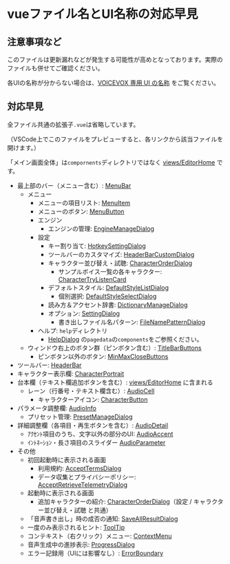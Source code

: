 # vueファイル名とUI名称の対応早見
## 注意事項など
このファイルは更新漏れなどが発生する可能性が高めとなっております。実際のファイルも併せてご確認ください。

各UIの名称が分からない場合は、[VOICEVOX 専用 UI の名称](./UX%E3%83%BBUI%E3%83%87%E3%82%B6%E3%82%A4%E3%83%B3%E3%81%AE%E6%96%B9%E9%87%9D.md#voicevox-専用-ui-の名称) をご覧ください。

## 対応早見
全ファイル共通の拡張子`.vue`は省略しています。

（VSCode上でこのファイルをプレビューすると、各リンクから該当ファイルを開けます。）

「メイン画面全体」は`compornents`ディレクトリではなく [views/EditorHome](../src/views/EditorHome.vue) です。
- 最上部のバー（メニュー含む）: [MenuBar](../src/components/MenuBar.vue)
  - メニュー
    - メニューの項目リスト: [MenuItem](../src/components/MenuItem.vue)
    - メニューのボタン: [MenuButton](../src/components/MenuButton.vue)
    - エンジン
      - エンジンの管理: [EngineManageDialog](../src/components/EngineManageDialog.vue)
    - 設定
      - キー割り当て: [HotkeySettingDialog](../src/components/HotkeySettingDialog.vue)
      - ツールバーのカスタマイズ: [HeaderBarCustomDialog](../src/components/HeaderBarCustomDialog.vue)
      - キャラクター並び替え・試聴: [CharacterOrderDialog](../src/components/CharacterOrderDialog.vue)
        - サンプルボイス一覧の各キャラクター: [CharacterTryListenCard](../src/components/CharacterTryListenCard.vue)
      - デフォルトスタイル: [DefaultStyleListDialog](../src/components/DefaultStyleListDialog.vue)
        - 個別選択: [DefaultStyleSelectDialog](../src/components/DefaultStyleSelectDialog.vue)
      - 読み方＆アクセント辞書: [DictionaryManageDialog](../src/components/DictionaryManageDialog.vue)
      - オプション: [SettingDialog](../src/components/SettingDialog.vue)
        - 書き出しファイル名パターン: [FileNamePatternDialog](../src/components/FileNamePatternDialog.vue)
    - ヘルプ: `help`ディレクトリ
      - [HelpDialog](../src/components/help/HelpDialog.vue) の`pagedata`の`components`をご参照ください。
  - ウィンドウ右上のボタン群（ピンボタン含む）: [TitleBarButtons](../src/components/TitleBarButtons.vue)
    - ピンボタン以外のボタン: [MinMaxCloseButtons](../src/components/MinMaxCloseButtons.vue)
- ツールバー: [HeaderBar](../src/components/HeaderBar.vue)
- キャラクター表示欄: [CharacterPortrait](../src/components/CharacterPortrait.vue)
- 台本欄（テキスト欄追加ボタンを含む）: [views/EditorHome](../src/views/EditorHome.vue) に含まれる
  - レーン（行番号・テキスト欄含む）: [AudioCell](../src/components/AudioCell.vue)
    - キャラクターアイコン: [CharacterButton](../src/components/CharacterButton.vue)
- パラメータ調整欄: [AudioInfo](../src/components/AudioInfo.vue)
  - プリセット管理: [PresetManageDialog](../src/components/PresetManageDialog.vue)
- 詳細調整欄（各項目・再生ボタンを含む）: [AudioDetail](../src/components/AudioDetail.vue)
  - ｱｸｾﾝﾄ項目のうち、文字以外の部分のUI: [AudioAccent](../src/components/AudioAccent.vue)
  - ｲﾝﾄﾈｰｼｮﾝ・長さ項目のスライダー [AudioParameter](../src/components/AudioParameter.vue)
- その他
  - 初回起動時に表示される画面
    - 利用規約: [AcceptTermsDialog](../src/components/AcceptTermsDialog.vue)
    - データ収集とプライバシーポリシー: [AcceptRetrieveTelemetryDialog](../src/components/AcceptRetrieveTelemetryDialog.vue)
  - 起動時に表示される画面
    - 追加キャラクターの紹介: [CharacterOrderDialog](../src/components/CharacterOrderDialog.vue)（設定 / キャラクター並び替え・試聴 と共通）
  - 「音声書き出し」時の成否の通知: [SaveAllResultDialog](../src/components/SaveAllResultDialog.vue)
  - 一度のみ表示されるヒント: [ToolTip](../src/components/ToolTip.vue)
  - コンテキスト（右クリック）メニュー: [ContextMenu](../src/components/ContextMenu.vue)
  - 音声生成中の進捗表示: [ProgressDialog](../src/components/ProgressDialog.vue)
  - エラー記録用（UIには影響なし）: [ErrorBoundary](../src/components/ErrorBoundary.vue)
